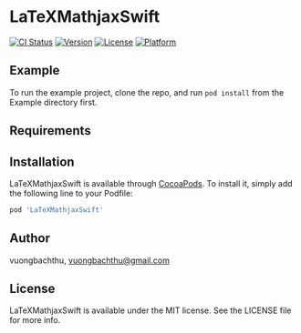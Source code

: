 # LaTeXMathjaxSwift

[![CI Status](https://img.shields.io/travis/vuongbachthu/LaTeXMathjaxSwift.svg?style=flat)](https://travis-ci.org/vuongbachthu/LaTeXMathjaxSwift)
[![Version](https://img.shields.io/cocoapods/v/LaTeXMathjaxSwift.svg?style=flat)](https://cocoapods.org/pods/LaTeXMathjaxSwift)
[![License](https://img.shields.io/cocoapods/l/LaTeXMathjaxSwift.svg?style=flat)](https://cocoapods.org/pods/LaTeXMathjaxSwift)
[![Platform](https://img.shields.io/cocoapods/p/LaTeXMathjaxSwift.svg?style=flat)](https://cocoapods.org/pods/LaTeXMathjaxSwift)

## Example

To run the example project, clone the repo, and run `pod install` from the Example directory first.

## Requirements

## Installation

LaTeXMathjaxSwift is available through [CocoaPods](https://cocoapods.org). To install
it, simply add the following line to your Podfile:

```ruby
pod 'LaTeXMathjaxSwift'
```

## Author

vuongbachthu, vuongbachthu@gmail.com

## License

LaTeXMathjaxSwift is available under the MIT license. See the LICENSE file for more info.
